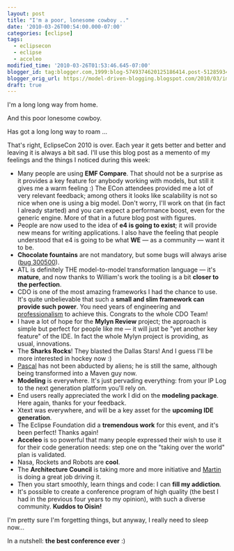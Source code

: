 ```yaml
---
layout: post
title: "I'm a poor, lonesome cowboy .."
date: '2010-03-26T00:54:00.000-07:00'
categories: [eclipse]
tags:
  - eclipsecon
  - eclipse
  - acceleo
modified_time: '2010-03-26T01:53:46.645-07:00'
blogger_id: tag:blogger.com,1999:blog-5749374620125186414.post-5128593400282170056
blogger_orig_url: https://model-driven-blogging.blogspot.com/2010/03/im-poor-lonesome-cowboy.html
draft: true
---
```


I'm a long long way from home.

And this poor lonesome cowboy.

Has got a long long way to roam ...

That's right, EclipseCon 2010 is over. Each year it gets better and better and leaving it is always a bit sad. I'll use this blog post as a memento of my feelings and the things I noticed during this week:

- Many people are using **EMF Compare**. That should not be a surprise as it provides a key feature for anybody working with models, but still it gives me a warm feeling :) The ECon attendees provided me a lot of very relevant feedback; among others it looks like scalability is not so nice when one is using a big model. Don't worry, I'll work on that (in fact I already started) and you can expect a performance boost, even for the generic engine. More of that in a future blog post with figures.
- People are now used to the idea of **e4 is going to exist**; it will provide new means for writing applications. I also have the feeling that people understood that e4 is going to be what **WE** — as a community — want it to be.
- **Chocolate fountains** are not mandatory, but some bugs will always arise ([bug 300500](https://bugs.eclipse.org/bugs/show_bug.cgi?id=300500)).
- ATL is definitely THE model-to-model transformation language — it's **mature**, and now thanks to William's work the tooling is a bit **closer to the perfection**.
- CDO is one of the most amazing frameworks I had the chance to use. It's quite unbelievable that such a **small and slim framework can provide such power**. You need years of engineering and [professionalism](https://www.eclipsecon.org/2010/sessions/?page=sessions&id=1588) to achieve this. Congrats to the whole CDO Team!
- I have a lot of hope for the **Mylyn Review** project; the approach is simple but perfect for people like me — it will just be "yet another key feature" of the IDE. In fact the whole Mylyn project is providing, as usual, innovations.
- The **Sharks Rocks**! They blasted the Dallas Stars! And I guess I'll be more interested in hockey now :)
- [Pascal](https://lenettoyeur-on-eclipse.blogspot.com/) has not been abducted by aliens; he is still the same, although being transformed into a Maven guy now.
- **Modeling** is everywhere. It's just pervading everything: from your IP Log to the next generation platform you'll rely on.
- End users really appreciated the work I did on the **modeling package**. Here again, thanks for your feedback.
- Xtext was everywhere, and will be a key asset for the **upcoming IDE generation**.
- The Eclipse Foundation did a **tremendous work** for this event, and it's been perfect! Thanks again!
- **Acceleo** is so powerful that many people expressed their wish to use it for their code generation needs: step one on the "taking over the world" plan is validated.
- Nasa, Rockets and Robots are **cool**.
- The **Architecture Council** is taking more and more initiative and [Martin](https://wiki.eclipse.org/Martin_Oberhuber) is doing a great job driving it.
- Then you start smoothly, learn things and code: I can **fill my addiction**.
- It's possible to create a conference program of high quality (the best I had in the previous four years to my opinion), with such a diverse community. **Kuddos to Oisin!**

I'm pretty sure I'm forgetting things, but anyway, I really need to sleep now...

In a nutshell: **the best conference ever** :)

